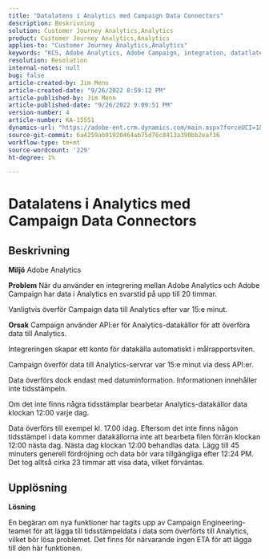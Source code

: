 ```yaml
---
title: "Datalatens i Analytics med Campaign Data Connectors"
description: Beskrivning
solution: Customer Journey Analytics,Analytics
product: Customer Journey Analytics,Analytics
applies-to: "Customer Journey Analytics,Analytics"
keywords: "KCS, Adobe Analytics, Adobe Campaign, integration, datatlatens, Campaign Data Connectors, tidsstämpel, tidsstämpel"
resolution: Resolution
internal-notes: null
bug: false
article-created-by: Jim Menn
article-created-date: "9/26/2022 8:59:12 PM"
article-published-by: Jim Menn
article-published-date: "9/26/2022 9:09:51 PM"
version-number: 4
article-number: KA-15551
dynamics-url: "https://adobe-ent.crm.dynamics.com/main.aspx?forceUCI=1&pagetype=entityrecord&etn=knowledgearticle&id=4cbcf210-de3d-ed11-9db1-0022480866ad"
source-git-commit: 6a4259ab91920464ab75d76c8413a390bb2eaf36
workflow-type: tm+mt
source-wordcount: '229'
ht-degree: 1%

---
```


# Datalatens i Analytics med Campaign Data Connectors

## Beskrivning


<b>Miljö</b>
Adobe Analytics

<b>Problem</b>
När du använder en integrering mellan Adobe Analytics och Adobe Campaign har data i Analytics en svarstid på upp till 20 timmar.

Vanligtvis överför Campaign data till Analytics efter var 15:e minut.

<b>Orsak</b>
Campaign använder API:er för Analytics-datakällor för att överföra data till Analytics.

Integreringen skapar ett konto för datakälla automatiskt i målrapportsviten.

Campaign överför data till Analytics-servrar var 15:e minut via dess API:er.

Data överförs dock endast med datuminformation. Informationen innehåller inte tidsstämpeln.

Om det inte finns några tidsstämplar bearbetar Analytics-datakällor data klockan 12:00 varje dag.

Data överförs till exempel kl. 17.00 idag. Eftersom det inte finns någon tidsstämpel i data kommer datakällorna inte att bearbeta filen förrän klockan 12:00 nästa dag. Nästa dag klockan 12:00 behandlas data. Lägg till 45 minuters generell fördröjning och data bör vara tillgängliga efter 12:24 PM. Det tog alltså cirka 23 timmar att visa data, vilket förväntas.


## Upplösning


<b>Lösning</b>

En begäran om nya funktioner har tagits upp av Campaign Engineering-teamet för att lägga till tidsstämpeldata i data som överförts till Analytics, vilket bör lösa problemet. Det finns för närvarande ingen ETA för att lägga till den här funktionen.


